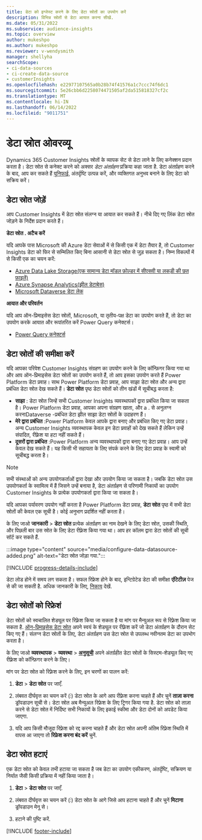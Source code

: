 ```yaml
---
title: डेटा को इन्जेस्ट करने के लिए डेटा स्रोतों का उपयोग करें
description: विभिन्न स्रोतों से डेटा आयात करना सीखें.
ms.date: 05/31/2022
ms.subservice: audience-insights
ms.topic: overview
author: mukeshpo
ms.author: mukeshpo
ms.reviewer: v-wendysmith
manager: shellyha
searchScope:
- ci-data-sources
- ci-create-data-source
- customerInsights
ms.openlocfilehash: e22977107565a0b28b74f41576a1c7ccc74f6dc1
ms.sourcegitcommit: 5e26cbb6d2258074471505af2da515818327cf2c
ms.translationtype: MT
ms.contentlocale: hi-IN
ms.lasthandoff: 06/14/2022
ms.locfileid: "9011751"
---
```

# <a name="data-sources-overview"></a>डेटा स्रोत ओवरव्यू

Dynamics 365 Customer Insights स्रोतों के व्यापक सेट से डेटा लाने के लिए कनेक्शन प्रदान करता है। डेटा स्रोत से कनेक्ट करने को अक्सर *डेटा अंतर्ग्रहण* प्रक्रिया कहा जाता है. डेटा अंतर्ग्रहण करने के बाद, आप कर सकते हैं [यूनिफाई](data-unification.md), अंतर्दृष्टि उत्पन्न करें, और व्यक्तिगत अनुभव बनाने के लिए डेटा को सक्रिय करें।

## <a name="add-data-sources"></a>डेटा स्रोत जोड़ें

आप Customer Insights में डेटा स्रोत संलग्न या आयात कर सकते हैं। नीचे दिए गए लिंक डेटा स्रोत जोड़ने के निर्देश प्रदान करते हैं।

**डेटा स्रोत . अटैच करें**

यदि आपके पास Microsoft की Azure डेटा सेवाओं में से किसी एक में डेटा तैयार है, तो Customer Insights डेटा को फिर से सम्मिलित किए बिना आसानी से डेटा स्रोत से जुड़ सकता है। निम्न विकल्पों में से किसी एक का चयन करें:
- [Azure Data Lake Storage(एक सामान्य डेटा मॉडल फ़ोल्डर में सीएसवी या लकड़ी की छत फ़ाइलें)](connect-common-data-model.md)
- [Azure Synapse Analytics(झील डेटाबेस)](connect-synapse.md)
- [Microsoft Dataverse डेटा लेक](connect-dataverse-managed-lake.md)

**आयात और परिवर्तन**

यदि आप ऑन-प्रिमाइसेस डेटा स्रोतों, Microsoft, या तृतीय-पक्ष डेटा का उपयोग करते हैं, तो डेटा का उपयोग करके आयात और रूपांतरित करें Power Query कनेक्टर्स।
- [Power Query कनेक्टर्स](connect-power-query.md)

## <a name="review-data-sources"></a>डेटा स्रोतों की समीक्षा करें

यदि आपका परिवेश Customer Insights संग्रहण का उपयोग करने के लिए कॉन्फ़िगर किया गया था और आप ऑन-प्रिमाइसेस डेटा स्रोतों का उपयोग करते हैं, तो आप इसका उपयोग करते हैं Power Platform डेटा प्रवाह। साथ Power Platform डेटा प्रवाह, आप साझा डेटा स्रोत और अन्य द्वारा प्रबंधित डेटा स्रोत देख सकते हैं। **डेटा स्रोत** पृष्ठ डेटा स्रोतों को तीन खंडों में सूचीबद्ध करता है:
- **साझा** : डेटा स्रोत जिन्हें सभी Customer Insights व्यवस्थापकों द्वारा प्रबंधित किया जा सकता है। Power Platform डेटा प्रवाह, आपका अपना संग्रहण खाता, और a . से अनुलग्न करनाDataverse -प्रबंधित डेटा झील साझा डेटा स्रोतों के उदाहरण हैं।
- **मेरे द्वारा प्रबंधित** :Power Platform केवल आपके द्वारा बनाए और प्रबंधित किए गए डेटा प्रवाह। अन्य Customer Insights व्यवस्थापक केवल इन डेटा प्रवाहों को देख सकते हैं लेकिन उन्हें संपादित, रीफ़्रेश या हटा नहीं सकते हैं।
- **दूसरों द्वारा प्रबंधित** :Power Platform अन्य व्यवस्थापकों द्वारा बनाए गए डेटा प्रवाह। आप उन्हें केवल देख सकते हैं। यह किसी भी सहायता के लिए संपर्क करने के लिए डेटा प्रवाह के स्वामी को सूचीबद्ध करता है।
> [!NOTE]
> सभी संस्थाओं को अन्य उपयोगकर्ताओं द्वारा देखा और उपयोग किया जा सकता है। जबकि डेटा स्रोत उस उपयोगकर्ता के स्वामित्व में हैं जिसने उन्हें बनाया है, डेटा अंतर्ग्रहण से परिणामी निकायों का उपयोग Customer Insights के प्रत्येक उपयोगकर्ता द्वारा किया जा सकता है।

यदि आपका पर्यावरण उपयोग नहीं करता है Power Platform डेटा प्रवाह, **डेटा स्रोत** पृष्ठ में सभी डेटा स्रोतों की केवल एक सूची है। कोई अनुभाग प्रदर्शित नहीं करता है।

के लिए जाओ **जानकारी** > **डेटा स्रोत** प्रत्येक अंतर्ग्रहण का नाम देखने के लिए डेटा स्रोत, उसकी स्थिति, और पिछली बार उस स्रोत के लिए डेटा रीफ़्रेश किया गया था। आप हर कॉलम द्वारा डेटा स्रोतों की सूची सॉर्ट कर सकते हैं.

:::image type="content" source="media/configure-data-datasource-added.png" alt-text="डेटा स्रोत जोड़ा गया.":::

[!INCLUDE [progress-details-include](includes/progress-details-pane.md)]

डेटा लोड होने में समय लग सकता है। सफल रिफ्रेश होने के बाद, इन्टिग्रेटेड डेटा की समीक्षा **एंटिटीज़** पेज से की जा सकती है. अधिक जानकारी के लिए, [निकाय](entities.md) देखें.

## <a name="refresh-data-sources"></a>डेटा स्रोतों को रिफ्रेशं

डेटा स्रोतों को स्वचालित शेड्यूल पर रिफ़्रेश किया जा सकता है या मांग पर मैन्युअल रूप से रिफ़्रेश किया जा सकता है. [ऑन-प्रिमाइसेस डेटा स्रोत](connect-power-query.md#add-data-from-on-premises-data-sources) अपने स्वयं के शेड्यूल पर रीफ़्रेश करें जो डेटा अंतर्ग्रहण के दौरान सेट किए गए हैं। संलग्न डेटा स्रोतों के लिए, डेटा अंतर्ग्रहण उस डेटा स्रोत से उपलब्ध नवीनतम डेटा का उपभोग करता है।

के लिए जाओ **व्यवस्थापक** > **व्यवस्था** > [**अनुसूची**](system.md#schedule-tab) अपने अंतर्ग्रहीत डेटा स्रोतों के सिस्टम-शेड्यूल किए गए रीफ़्रेश को कॉन्फ़िगर करने के लिए।

मांग पर डेटा स्रोत को रिफ़्रेश करने के लिए, इन चरणों का पालन करें:

1. **डेटा** > **डेटा स्रोत** पर जाएँ.

1. लंबवत दीर्घवृत्त का चयन करें (&vellip;) डेटा स्रोत के आगे आप रीफ़्रेश करना चाहते हैं और चुनें **ताज़ा करना** ड्रॉपडाउन सूची से। डेटा स्रोत अब मैन्युअल रिफ्रेश के लिए ट्रिगर किया गया है. डेटा स्रोत को ताज़ा करने से डेटा स्रोत में निर्दिष्ट सभी निकायों के लिए इकाई स्कीमा और डेटा दोनों को अपडेट किया जाएगा.

1. यदि आप किसी मौजूदा रिफ़्रेश को रद्द करना चाहते हैं और डेटा स्रोत अपनी अंतिम रिफ़्रेश स्थिति में वापस आ जाएगा तो **रिफ्रेश करना बंद करें** चुनें.

## <a name="delete-a-data-source"></a>डेटा स्रोत हटाएं

एक डेटा स्रोत को केवल तभी हटाया जा सकता है जब डेटा का उपयोग एकीकरण, अंतर्दृष्टि, सक्रियण या निर्यात जैसी किसी प्रक्रिया में नहीं किया जाता है।

1. **डेटा** > **डेटा स्रोत** पर जाएँ.

2. लंबवत दीर्घवृत्त का चयन करें (&vellip;) डेटा स्रोत के आगे जिसे आप हटाना चाहते हैं और चुनें **मिटाना** ड्रॉपडाउन मेनू से।

3. हटाने की पुष्टि करें.


[!INCLUDE [footer-include](includes/footer-banner.md)]
